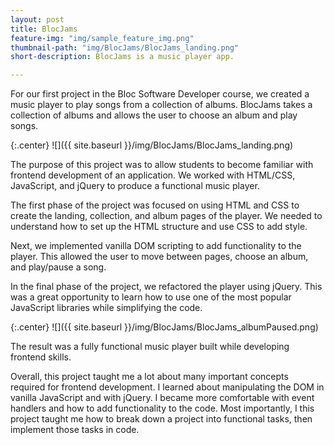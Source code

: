 ```yaml
---
layout: post
title: BlocJams
feature-img: "img/sample_feature_img.png"
thumbnail-path: "img/BlocJams/BlocJams_landing.png"
short-description: BlocJams is a music player app.

---
```

For our first project in the Bloc Software Developer course, we created a music player to play songs from a collection of albums. BlocJams takes a collection of albums and allows the user to choose an album and play songs.

{:.center}
![]({{ site.baseurl }}/img/BlocJams/BlocJams_landing.png)

The purpose of this project was to allow students to become familiar with frontend development of an application. We worked with HTML/CSS, JavaScript, and jQuery to produce a functional music player.

The first phase of the project was focused on using HTML and CSS to create the landing, collection, and album pages of the player. We needed to understand how to set up the HTML structure and use CSS to add style.

Next, we implemented vanilla DOM scripting to add functionality to the player. This allowed the user to move between pages, choose an album, and play/pause a song.

In the final phase of the project, we refactored the player using jQuery. This was a great opportunity to learn how to use one of the most popular JavaScript libraries while simplifying the code.

{:.center}
![]({{ site.baseurl }}/img/BlocJams/BlocJams_albumPaused.png)

The result was a fully functional music player built while developing frontend skills.  

Overall, this project taught me a lot about many important concepts required for frontend development. I learned about manipulating the DOM in vanilla JavaScript and with jQuery. I became more comfortable with event handlers and how to add functionality to the code. Most importantly, I this project taught me how to break down a project into functional tasks, then implement those tasks in code.

